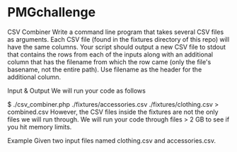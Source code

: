 # PMGchallenge
CSV Combiner
Write a command line program that takes several CSV files as arguments. Each CSV file (found in the fixtures directory of this repo) will have the same columns. Your script should output a new CSV file to stdout that contains the rows from each of the inputs along with an additional column that has the filename from which the row came (only the file's basename, not the entire path). Use filename as the header for the additional column.

Input & Output
We will run your code as follows

$ ./csv_combiner.php ./fixtures/accessories.csv ./fixtures/clothing.csv > combined.csv
However, the CSV files inside the fixtures are not the only files we will run through. We will run your code through files > 2 GB to see if you hit memory limits.

Example
Given two input files named clothing.csv and accessories.csv.

